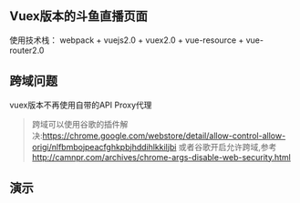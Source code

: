 ## Vuex版本的斗鱼直播页面
使用技术栈： webpack + vuejs2.0 + vuex2.0 + vue-resource + vue-router2.0
## 跨域问题
vuex版本不再使用自带的API Proxy代理
> 跨域可以使用谷歌的插件解决:https://chrome.google.com/webstore/detail/allow-control-allow-origi/nlfbmbojpeacfghkpbjhddihlkkiljbi
或者谷歌开启允许跨域,参考 http://camnpr.com/archives/chrome-args-disable-web-security.html

## 演示
